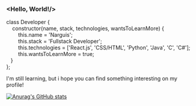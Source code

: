 ### <Hello, World!/>

class Developer {\
&nbsp; &nbsp; constructor(name, stack, technologies, wantsToLearnMore) {\
&nbsp; &nbsp; &nbsp; &nbsp; this.name = 'Narguis';\
&nbsp; &nbsp; &nbsp; &nbsp; this.stack = 'Fullstack Developer';\
&nbsp; &nbsp; &nbsp; &nbsp; this.technologies = ['React.js', 'CSS/HTML', 'Python', 'Java', 'C', 'C#'];\
&nbsp; &nbsp; &nbsp; &nbsp; this.wantsToLearnMore = true;\
&nbsp; &nbsp;}\
};

I'm still learning, but i hope you can find something interesting on my profile!

<!--
**narguis/narguis** is a ✨ _special_ ✨ repository because its `README.md` (this file) appears on your GitHub profile.

Here are some ideas to get you started:

- 🔭 I’m currently working on ...
- 🌱 I’m currently learning ...
- 👯 I’m looking to collaborate on ...
- 🤔 I’m looking for help with ...
- 💬 Ask me about ...
- 📫 How to reach me: ...
- 😄 Pronouns: ...
- ⚡ Fun fact: ...
-->

[![Anurag's GitHub stats](https://github-readme-stats.vercel.app/api?username=narguis)](https://github.com/anuraghazra/github-readme-stats)
